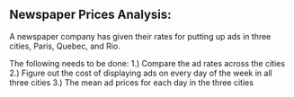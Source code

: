 ## Newspaper Prices Analysis: 

A newspaper company has given their rates for putting up ads in three cities, Paris, Quebec, and Rio.

The following needs to be done:
1.) Compare the ad rates across the cities
2.) Figure out the cost of displaying ads on every day of the week in all three cities
3.) The mean ad prices for each day in the three cities
